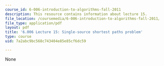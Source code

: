 ```yaml
---
course_id: 6-006-introduction-to-algorithms-fall-2011
description: This resource contains information about lecture 15.
file_location: /coursemedia/6-006-introduction-to-algorithms-fall-2011/7a2abc9bc568c743404e85e85cf6dc59_MIT6_006F11_lec15.pdf
file_type: application/pdf
layout: pdf
title: '6.006 Lecture 15: Single-source shortest paths problem'
type: course
uid: 7a2abc9bc568c743404e85e85cf6dc59

---
```

None